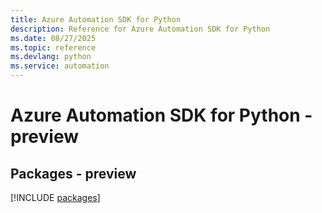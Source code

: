 ```yaml
---
title: Azure Automation SDK for Python
description: Reference for Azure Automation SDK for Python
ms.date: 08/27/2025
ms.topic: reference
ms.devlang: python
ms.service: automation
---
```

# Azure Automation SDK for Python - preview
## Packages - preview
[!INCLUDE [packages](automation-index.md)]